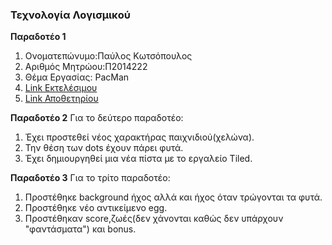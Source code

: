 ### Τεχνολογία Λογισμικού

**Παραδοτέο 1**
1. Ονοματεπώνυμο:Παύλος Κωτσόπουλος
2. Αριθμός Μητρώου:Π2014222
3. Θέμα Εργασίας: PacMan
4. [Link Εκτελέσιμου](https://paulosflorina.github.io/pacman/pacman.html)
5. [Link Αποθετηρίου](https://github.com/Paulosflorina/pacman)

**Παραδοτέο 2**
Για το δεύτερο παραδοτέο:
1. Έχει προστεθεί νέος χαρακτήρας παιχνιδιού(χελώνα).
2. Την θέση των dots έχουν πάρει φυτά.
3. Έχει δημιουργηθεί μια νέα πίστα με το εργαλείο Tiled.

**Παραδοτέο 3**
Για το τρίτο παραδοτέο:
1. Προστέθηκε background ήχος αλλά και ήχος όταν τρώγονται τα φυτά.
2. Προστέθηκε νέο αντικείμενο egg.
3. Προστέθηκαν score,ζωές(δεν χάνονται καθώς δεν υπάρχουν "φαντάσματα") και bonus.
